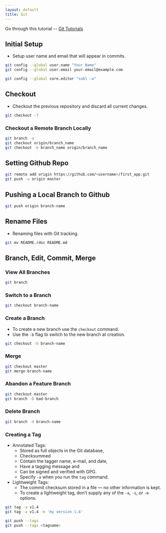 ```yaml
---
layout: default
title: Git
---
```


Go through this tutorial -- [Git Tutorials](https://www.atlassian.com/git/tutorial)


## Initial Setup
- Setup user name and email that will appear in commits.

```bash
git config --global user.name "Your Name"
git config --global user.email your.email@example.com
```

```bash
git config --global core.editor "subl -w"
```


## Checkout
- Checkout the previous repository and discard all current changes.

```bash
git checkout -f
```

### Checkout a Remote Branch Locally

```bash
git branch -a
git checkout origin/branch_name
git checkout -b branch_name origin/branch_name
```


## Setting Github Repo

```bash
git remote add origin https://github.com/<username>/first_app.git
git push -u origin master
```


## Pushing a Local Branch to Github

```bash
git push origin branch-name
```


## Rename Files
- Renaming files with Git tracking.

```bash
git mv README.rdoc README.md
```


## Branch, Edit, Commit, Merge

### View All Branches

```bash
git branch
```


### Switch to a Branch

```bash
git checkout branch-name
```


### Create a Branch
- To create a new branch use the `checkout` command.
- Use the `-b` flag to switch to the new branch at creation.

```bash
git checkout -b branch-name
```


### Merge

```bash
git checkout master
git merge branch-name
```


### Abandon a Feature Branch

```bash
git checkout master
git branch -D bad-branch
```


### Delete Branch

```bash
git branch -d branch-name
```


### Creating a Tag
- Annotated Tags: 
	- Stored as full objects in the Git database, 
	- Checksummed
	- Contain the tagger name, e-mail, and date, 
	- Have a tagging message and 
	- Can be signed and verified with GPG.
	- Specify `-a` when you run the `tag` command.
- Lightweight Tags: 
	- The commit checksum stored in a file — no other information is kept. 
	- To create a lightweight tag, don’t supply any of the `-a`, `-s`, or `-m` options.

```bash
git tag -a v1.4
git tag -a v1.4 -m 'my version 1.4'
```

```bash
git push --tags
git push --tags <tagname>
```